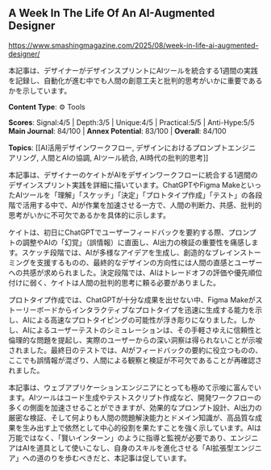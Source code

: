 ## A Week In The Life Of An AI-Augmented Designer

https://www.smashingmagazine.com/2025/08/week-in-life-ai-augmented-designer/

本記事は、デザイナーがデザインスプリントにAIツールを統合する1週間の実践を記録し、自動化が進む中でも人間の創意工夫と批判的思考がいかに重要であるかを示しています。

**Content Type**: ⚙️ Tools

**Scores**: Signal:4/5 | Depth:3/5 | Unique:4/5 | Practical:5/5 | Anti-Hype:5/5
**Main Journal**: 84/100 | **Annex Potential**: 83/100 | **Overall**: 84/100

**Topics**: [[AI活用デザインワークフロー, デザインにおけるプロンプトエンジニアリング, 人間とAIの協調, AIツール統合, AI時代の批判的思考]]

本記事は、デザイナーのケイトがAIをデザインワークフローに統合する1週間のデザインスプリント実践を詳細に描いています。ChatGPTやFigma MakeといったAIツールを「理解」「スケッチ」「決定」「プロトタイプ作成」「テスト」の各段階で活用する中で、AIが作業を加速させる一方で、人間の判断力、共感、批判的思考がいかに不可欠であるかを具体的に示します。

ケイトは、初日にChatGPTでユーザーフィードバックを要約する際、プロンプトの調整やAIの「幻覚」（誤情報）に直面し、AI出力の検証の重要性を痛感します。スケッチ段階では、AIが多様なアイデアを生成し、創造的なブレインストーミングを支援するものの、最終的なデザインの方向性には人間の直感とユーザーへの共感が求められました。決定段階では、AIはトレードオフの評価や優先順位付けに弱く、ケイトは人間の批判的思考に頼る必要がありました。

プロトタイプ作成では、ChatGPTが十分な成果を出せない中、Figma Makeがストーリーボードからインタラクティブなプロトタイプを迅速に生成する能力を示し、AIによる高速なプロトタイピングの可能性が浮き彫りになりました。しかし、AIによるユーザーテストのシミュレーションは、その手軽さゆえに信頼性と倫理的な問題を提起し、実際のユーザーからの深い洞察は得られないことが示唆されました。最終日のテストでは、AIがフィードバックの要約に役立つものの、ここでも誤情報が混ざり、人間による観察と検証が不可欠であることが再確認されました。

本記事は、ウェブアプリケーションエンジニアにとっても極めて示唆に富んでいます。AIツールはコード生成やテストスクリプト作成など、開発ワークフローの多くの側面を加速させることができますが、効果的なプロンプト設計、AI出力の厳密な検証、そして何よりも人間の問題解決能力とドメイン知識が、高品質な成果を生み出す上で依然として中心的役割を果たすことを強く示しています。AIは万能ではなく、「賢いインターン」のように指導と監視が必要であり、エンジニアはAIを道具として使いこなし、自身のスキルを進化させる「AI拡張型エンジニア」への道のりを歩むべきだと、本記事は促しています。